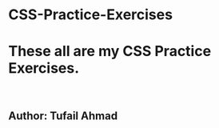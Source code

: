 # CSS-Practice-Exercises
<h1>These all are my CSS Practice Exercises.</h1>
<br>
<h2>Author: Tufail Ahmad</h2>

